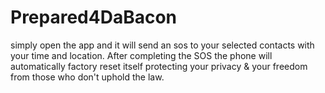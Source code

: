 # Prepared4DaBacon
simply open the app and it will send an sos
to your selected contacts with your time and
location. After completing the SOS the phone 
will automatically factory reset itself protecting 
your privacy & your freedom from those who don't 
uphold the law.
